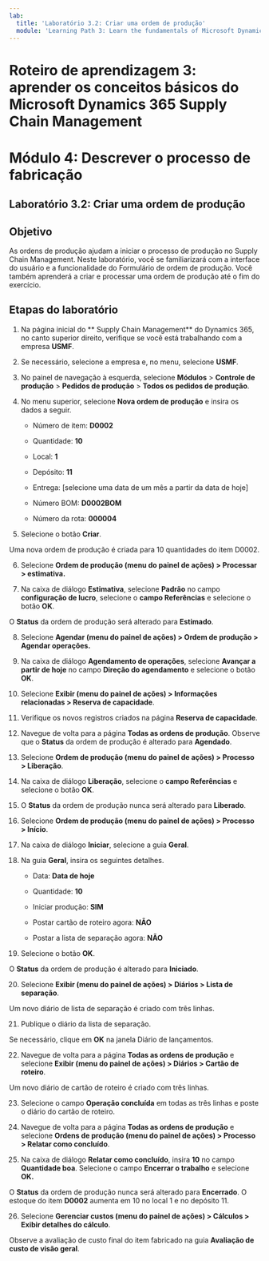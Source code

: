 ```yaml
---
lab:
  title: 'Laboratório 3.2: Criar uma ordem de produção'
  module: 'Learning Path 3: Learn the fundamentals of Microsoft Dynamics 365 Supply Chain Management'
---
```


# Roteiro de aprendizagem 3: aprender os conceitos básicos do Microsoft Dynamics 365 Supply Chain Management
# Módulo 4: Descrever o processo de fabricação

## Laboratório 3.2: Criar uma ordem de produção

## Objetivo

As ordens de produção ajudam a iniciar o processo de produção no Supply Chain Management. Neste laboratório, você se familiarizará com a interface do usuário e a funcionalidade do Formulário de ordem de produção. Você também aprenderá a criar e processar uma ordem de produção até o fim do exercício.

## Etapas do laboratório

1. Na página inicial do ** Supply Chain Management** do Dynamics 365, no canto superior direito, verifique se você está trabalhando com a empresa **USMF**.

2. Se necessário, selecione a empresa e, no menu, selecione **USMF**.

3. No painel de navegação à esquerda, selecione **Módulos** > **Controle de produção** > **Pedidos de produção** > **Todos os pedidos de produção**.

4. No menu superior, selecione **Nova ordem de produção** e insira os dados a seguir.

    - Número de item: **D0002**

    - Quantidade: **10**

    - Local: **1**

    - Depósito: **11**

    - Entrega: [selecione uma data de um mês a partir da data de hoje]

    - Número BOM: **D0002BOM**

    - Número da rota: **000004**

5. Selecione o botão **Criar**.

Uma nova ordem de produção é criada para 10 quantidades do item D0002.

6. Selecione **Ordem de produção (menu do painel de ações) &gt; Processar &gt; estimativa.**

7. Na caixa de diálogo **Estimativa**, selecione **Padrão** no campo **configuração de lucro**, selecione o **campo Referências** e selecione o botão **OK**.

O **Status** da ordem de produção será alterado para **Estimado**.

8. Selecione **Agendar (menu do painel de ações) &gt; Ordem de produção &gt; Agendar operações.**

9. Na caixa de diálogo **Agendamento de operações**, selecione **Avançar a partir de hoje** no campo **Direção do agendamento** e selecione o botão **OK**.

10. Selecione **Exibir (menu do painel de ações) &gt; Informações relacionadas &gt; Reserva de capacidade**.

11. Verifique os novos registros criados na página **Reserva de capacidade**.

12. Navegue de volta para a página **Todas as ordens de produção**. Observe que o **Status** da ordem de produção é alterado para **Agendado**.

13. Selecione **Ordem de produção (menu do painel de ações) &gt; Processo &gt; Liberação**.

14. Na caixa de diálogo **Liberação**, selecione o **campo Referências** e selecione o botão **OK**.

15. O **Status** da ordem de produção nunca será alterado para **Liberado**.

16. Selecione **Ordem de produção (menu do painel de ações) &gt; Processo &gt; Início**.

17. Na caixa de diálogo **Iniciar**, selecione a guia **Geral**.

18. Na guia **Geral**, insira os seguintes detalhes.

    - Data: **Data de hoje**

    - Quantidade: **10**

    - Iniciar produção: **SIM**

    - Postar cartão de roteiro agora: **NÃO**

    - Postar a lista de separação agora: **NÃO**

19. Selecione o botão **OK**.

O **Status** da ordem de produção é alterado para **Iniciado**.

20. Selecione **Exibir (menu do painel de ações) &gt; Diários &gt; Lista de separação**.

Um novo diário de lista de separação é criado com três linhas.

21. Publique o diário da lista de separação.

Se necessário, clique em **OK** na janela Diário de lançamentos.

22. Navegue de volta para a página **Todas as ordens de produção** e selecione **Exibir (menu do painel de ações) &gt; Diários &gt; Cartão de roteiro**.

Um novo diário de cartão de roteiro é criado com três linhas.

23. Selecione o campo **Operação concluída** em todas as três linhas e poste o diário do cartão de roteiro.

24. Navegue de volta para a página **Todas as ordens de produção** e selecione **Ordens de produção (menu do painel de ações) &gt; Processo &gt; Relatar como concluído**.

25. Na caixa de diálogo **Relatar como concluído**, insira **10** no campo **Quantidade boa**. Selecione o campo **Encerrar o trabalho** e selecione **OK.**

O **Status** da ordem de produção nunca será alterado para **Encerrado**. O estoque do item **D0002** aumenta em 10 no local 1 e no depósito 11.

26. Selecione **Gerenciar custos (menu do painel de ações) &gt; Cálculos &gt; Exibir detalhes do cálculo**.

Observe a avaliação de custo final do item fabricado na guia **Avaliação de custo de visão geral**.

 
